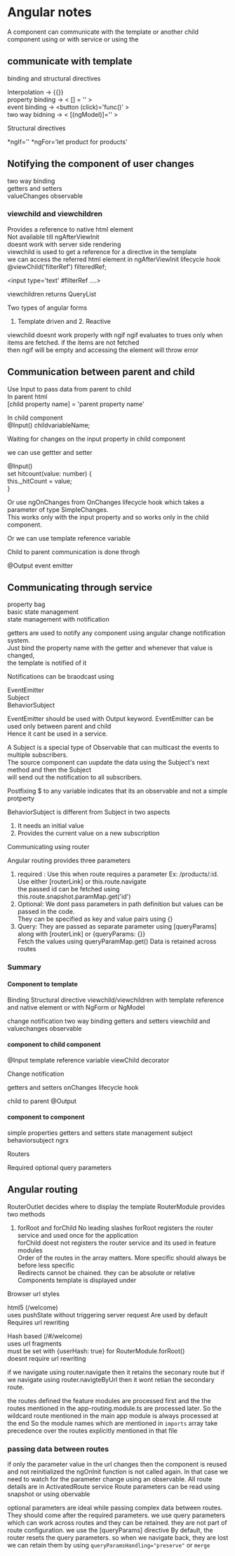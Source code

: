 # Angular notes

A component can communicate with the template or another child component using <pm-start> or with service or using the <router-outlet>

  
## communicate with template
  
  binding and structural directives
  
  Interpolation -> {{}} \
  property binding -> < [] = '' > \
  event binding -> <button (click)='func()' > \
  two way bidning -> < [(ngModel)]='' > 
  
  
  Structural directives
  
  *ngIf=''
  *ngFor='let product for products'
  
  
## Notifying the component of user changes
  
  two way binding \
  getters and setters \
  valueChanges observable
  
  
### viewchild and viewchildren
  
  Provides a reference to native html element \
  Not available till ngAfterViewInit \
  doesnt work with server side rendering \
  viewchild is used to get a reference for a directive in the template \
  we can access the referred html element in ngAfterViewInit lifecycle hook \
  @viewChild('filterRef') filteredRef;
  
  <input type='text' #filterRef ....>
  
  viewchildren returns QueryList
  
  Two types of angular forms
  1. Template driven and 2. Reactive
  
  viewchild doesnt work properly with ngif
  ngif evaluates to trues only when items are fetched. if the items are not fetched \
  then ngif will be empty and accessing the element will throw error
  
  
## Communication between parent and child
  
  Use Input to pass data from parent to child \
  In parent html \
  [child property name] = 'parent property name'
  
  In child component \
  @Input() childvariableName;
  
  Waiting for changes on the input property in child component
  
  we can use gettter and setter
  
  @Input() \
  set hitcount(value: number) { \
    this._hitCount = value; \
  }
  
  Or use ngOnChanges from OnChanges lifecycle hook which takes a parameter of type SimpleChanges. \
  This works only with the input property and so works only in the child component.
  
  Or we can use template reference variable
  
  
  Child to parent communication is done throgh
  
  @Output event emitter

## Communicating through service
  
  property bag \
  basic state management \
  state management with notification
  
  getters are used to notify any component using angular change notification system. \
  Just bind the property name with the getter and whenever that value is changed, \
  the template is notified of it
  
  
  Notifications can be braodcast using
  
  EventEmitter \
  Subject \
  BehaviorSubject
  
  EventEmitter should be used with Output keyword. EventEmitter can be used only between parent and child \
  Hence it cant be used in a service. 
  
  A Subject is a special type of Observable that can multicast the events to multiple subscribers. \
  The source component can uupdate the data using the Subject's next method and then the Subject \
  will send out the notification to all subscribers.
  
  Postfixing $ to any variable indicates that its an observable and not a simple protperty 
  
  BehaviorSubject is different from Subject in two aspects 
  1. It needs an initial value 
  2. Provides the current value on a new subscription
  
  
  Communicating using router
  
  Angular routing provides three parameters 
  1. required : Use this when route requires a parameter Ex: /products/:id. Use either [routerLink] or this.route.navigate \
     the passed id can be fetched using this.route.snapshot.paramMap.get('id')
  2. Optional: We dont pass parameters in path definition but values can be passed in the code. \
      They can be specified as key and value pairs using {} 
  3. Query: They are passed as separate parameter using [queryParams] along with [routerLink] or {queryParams: {}} \
     Fetch the values using queryParamMap.get() 
     Data is retained across routes
  
  
### Summary
  
  #### Component to template
  
  Binding 
  Structural directive 
  viewchild/viewchildren with template reference and native element or with NgForm or NgModel 
  
  change notification 
  two way binding 
  getters and setters 
  viewchild and valuechanges observable 
  
  #### component to child component
  
  @Input 
  template reference variable 
  viewChild decorator
  
  Change notification
  
  getters and setters 
  onChanges lifecycle hook
  
  child to parent 
  @Output
  
  #### component to component
  
  simple properties 
  getters and setters 
  state management 
  subject 
  behaviorsubject 
  ngrx
  
  Routers
  
  Required 
  optional 
  query parameters
  

  
## Angular routing
  
  RouterOutlet decides where to display the template 
  RouterModule provides two methods 
  1. forRoot and forChild 
  No leading slashes 
  forRoot registers the router service and used once for the application   
  forChild doest not registers the router service and its used in feature modules  
  Order of the routes in the array matters. 
  More specific should always be before less specific  
  Redirects cannot be chained. they can be absolute or relative  
  Components template is displayed under <router-outlet>  

  Browser url styles 

  html5 (/welcome)  
  uses pushState without triggering server request 
  Are used by default  
  Requires url rewriting  
  


  Hash based (/#/welcome)  
  uses url fragments  
  must be set with {userHash: true} for RouterModule.forRoot()  
  doesnt require url rewriting  
  
  if we navigate using router.navigate then it retains the seconary route 
  but if we navigate using router.navigteByUrl then it wont retian the secondary route.
  
  the routes defined the feature modules are processed first and the the routes mentioned 
  in the app-routing.module.ts are processed later. So the wildcard route mentioned in the 
  main app module is always processed at the end 
  So the module names which are mentioned in `imports` array take precedence over the routes 
  explicitly mentioned in that file
  
  
  ### passing data between routes
  
  if only the parameter value in the url changes then the component is reused and not reinitialized 
  the ngOnInit function is not called again. In that case we need to watch for the parameter change 
  using an observable.
  All route details are in ActivatedRoute service 
  Route parameters can be read using snapshot or using obervable 
  
  optional parameters are ideal while passing complex data between routes. They should come after the required parameters. 
  we use query parameters which can work across routes and they can be retained. 
  they are not part of route configuration. we use the [queryParams] directive 
  By default, the router resets the query parameters. so when we navigate back, they are lost 
  we can retain them by using `queryParamsHandling="preserve"` or `merge`
  
  
  
